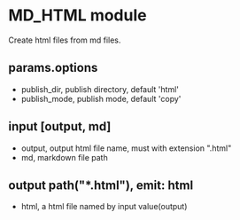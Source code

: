 # MD_HTML module

Create html files from md files.

## params.options

- publish_dir, publish directory, default 'html'
- publish_mode, publish mode, default 'copy'

## input [output, md]

- output, output html file name, must with extension ".html"
- md, markdown file path

## output path("*.html"), emit: html

- html, a html file named by input value(output)
